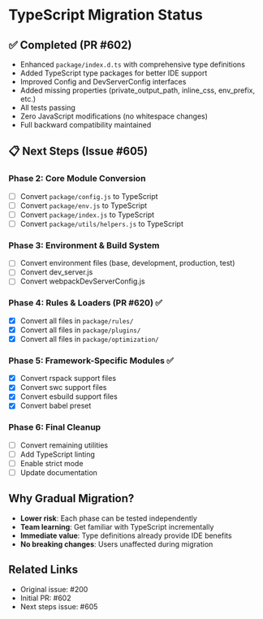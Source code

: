 # TypeScript Migration Status

## ✅ Completed (PR #602)
- Enhanced `package/index.d.ts` with comprehensive type definitions
- Added TypeScript type packages for better IDE support
- Improved Config and DevServerConfig interfaces
- Added missing properties (private_output_path, inline_css, env_prefix, etc.)
- All tests passing
- Zero JavaScript modifications (no whitespace changes)
- Full backward compatibility maintained

## 📋 Next Steps (Issue #605)

### Phase 2: Core Module Conversion
- [ ] Convert `package/config.js` to TypeScript
- [ ] Convert `package/env.js` to TypeScript  
- [ ] Convert `package/index.js` to TypeScript
- [ ] Convert `package/utils/helpers.js` to TypeScript

### Phase 3: Environment & Build System
- [ ] Convert environment files (base, development, production, test)
- [ ] Convert dev_server.js
- [ ] Convert webpackDevServerConfig.js

### Phase 4: Rules & Loaders (PR #620) ✅
- [x] Convert all files in `package/rules/`
- [x] Convert all files in `package/plugins/`
- [x] Convert all files in `package/optimization/`

### Phase 5: Framework-Specific Modules ✅
- [x] Convert rspack support files
- [x] Convert swc support files
- [x] Convert esbuild support files
- [x] Convert babel preset

### Phase 6: Final Cleanup
- [ ] Convert remaining utilities
- [ ] Add TypeScript linting
- [ ] Enable strict mode
- [ ] Update documentation

## Why Gradual Migration?
- **Lower risk**: Each phase can be tested independently
- **Team learning**: Get familiar with TypeScript incrementally
- **Immediate value**: Type definitions already provide IDE benefits
- **No breaking changes**: Users unaffected during migration

## Related Links
- Original issue: #200
- Initial PR: #602
- Next steps issue: #605